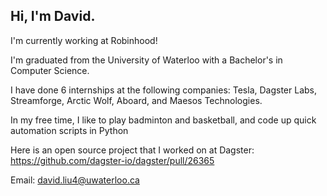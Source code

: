 ## Hi, I'm David.

I'm currently working at Robinhood!

I'm graduated from the University of Waterloo with a Bachelor's in Computer Science.

I have done 6 internships at the following companies: Tesla, Dagster Labs, Streamforge, Arctic Wolf, Aboard, and Maesos Technologies.

In my free time, I like to play badminton and basketball, and code up quick automation scripts in Python

Here is an open source project that I worked on at Dagster: https://github.com/dagster-io/dagster/pull/26365

Email: david.liu4@uwaterloo.ca
